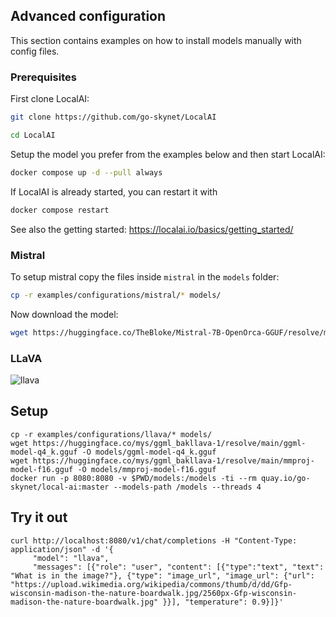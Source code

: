 ## Advanced configuration

This section contains examples on how to install models manually with config files.

### Prerequisites

First clone LocalAI:

```bash
git clone https://github.com/go-skynet/LocalAI

cd LocalAI
```

Setup the model you prefer from the examples below and then start LocalAI:

```bash
docker compose up -d --pull always
```

If LocalAI is already started, you can restart it with 

```bash
docker compose restart
```

See also the getting started: https://localai.io/basics/getting_started/

### Mistral

To setup mistral copy the files inside `mistral` in the `models` folder:

```bash
cp -r examples/configurations/mistral/* models/
```

Now download the model:

```bash
wget https://huggingface.co/TheBloke/Mistral-7B-OpenOrca-GGUF/resolve/main/mistral-7b-openorca.Q6_K.gguf -O models/mistral-7b-openorca.Q6_K.gguf
```

### LLaVA

![llava](https://github.com/mudler/LocalAI/assets/2420543/cb0a0897-3b58-4350-af66-e6f4387b58d3)

## Setup

```
cp -r examples/configurations/llava/* models/
wget https://huggingface.co/mys/ggml_bakllava-1/resolve/main/ggml-model-q4_k.gguf -O models/ggml-model-q4_k.gguf
wget https://huggingface.co/mys/ggml_bakllava-1/resolve/main/mmproj-model-f16.gguf -O models/mmproj-model-f16.gguf
docker run -p 8080:8080 -v $PWD/models:/models -ti --rm quay.io/go-skynet/local-ai:master --models-path /models --threads 4
```

## Try it out

```
curl http://localhost:8080/v1/chat/completions -H "Content-Type: application/json" -d '{
     "model": "llava",
     "messages": [{"role": "user", "content": [{"type":"text", "text": "What is in the image?"}, {"type": "image_url", "image_url": {"url": "https://upload.wikimedia.org/wikipedia/commons/thumb/d/dd/Gfp-wisconsin-madison-the-nature-boardwalk.jpg/2560px-Gfp-wisconsin-madison-the-nature-boardwalk.jpg" }}], "temperature": 0.9}]}'
```

